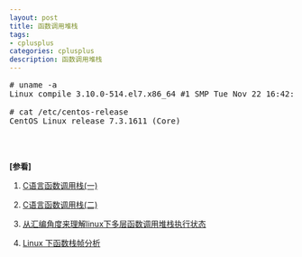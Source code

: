 ```yaml
---
layout: post
title: 函数调用堆栈
tags:
- cplusplus
categories: cplusplus
description: 函数调用堆栈
---
```




<!-- more -->
<pre>
# uname -a
Linux compile 3.10.0-514.el7.x86_64 #1 SMP Tue Nov 22 16:42:41 UTC 2016 x86_64 x86_64 x86_64 GNU/Linux

# cat /etc/centos-release
CentOS Linux release 7.3.1611 (Core) 
</pre>






<br />
<br />

**[参看]**

1. [C语言函数调用栈(一)](https://www.cnblogs.com/clover-toeic/p/3755401.html)

2. [C语言函数调用栈(二)](https://www.cnblogs.com/clover-toeic/p/3756668.html)

3. [从汇编角度来理解linux下多层函数调用堆栈执行状态](https://www.cnblogs.com/mengfanrong/p/3871774.html)

4. [Linux 下函数栈帧分析](https://blog.csdn.net/xy010902100449/article/details/51376032)

<br />
<br />
<br />





